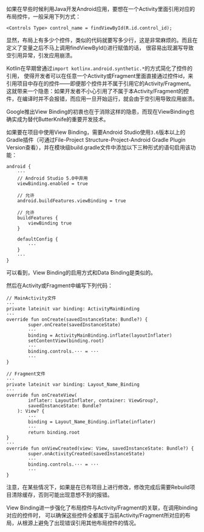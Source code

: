 如果在早些时候利用Java开发Android应用，要想在一个Activity里面引用对应的布局控件，一般采用下列方式：

```
<Controls Type> control_name = findViewById(R.id.control_id);
```
显然，布局上有多少个控件，类似的代码就要写多少行，这是非常麻烦的。而且在定义了变量之后不马上调用findViewById()进行赋值的话， 很容易出现漏写导致空引用异常，引发应用崩溃。

Kotlin在早期曾通过`import kotlinx.android.synthetic.*`的方式简化了控件的引用， 使得开发者可以在任意一个Activity或Fragment里面直接通过控件id，来引用项目中存在的控件——即便那个控件并不属于引用它的Activity/Fragment。 这就带来一个隐患：如果开发者不小心引用了不属于本Activity/Fragment的控件，在编译时并不会报错，而应用一旦开始运行，就会由于空引用导致应用崩溃。

Google推出View Binding的初衷也在于消除这样的隐患，而现在ViewBinding也确实成为替代ButterKnife的重要开发技术。

如果要在项目中使用View Binding，需要Android Studio使用`3.6`版本以上的Gradle插件（可通过File-Project Structure-Project-Android Gradle Plugin Version查看），并在模块级build.gradle文件中添加以下三种形式的语句启用该功能：

```
android {
    ···
    // Android Studio 5.0中弃用
    viewBinding.enabled = true 

    // 允许
    android.buildFeatures.viewBinding = true

    // 允许
    buildFeatures { 
        viewBinding true
    }

    defaultConfig {
        ···
    }
    ···
}
```

可以看到，View Binding的启用方式和Data Binding是类似的。

然后在Activity或Fragment中编写下列代码：

```
// MainActivity文件
···
private lateinit var binding: ActivityMainBinding
···
override fun onCreate(savedInstanceState: Bundle?) {
        super.onCreate(savedInstanceState)
        ···
        binding = ActivityMainBinding.inflate(layoutInflater)
        setContentView(binding.root)
        ···
        binding.controls.··· = ···
        ···
}

// Fragment文件
···
private lateinit var binding: Layout_Name_Binding
···
override fun onCreateView(
        inflater: LayoutInflater, container: ViewGroup?,
        savedInstanceState: Bundle?
    ): View? {
        ···
        binding = Layout_Name_Binding.inflate(inflater)
        ···
        return binding.root
}
···
override fun onViewCreated(view: View, savedInstanceState: Bundle?) {
        super.onActivityCreated(savedInstanceState)
        ···
        binding.controls.··· = ···
        ···
}
```

注意，在某些情况下，如果是在已有项目上进行修改，修改完成后需要Rebuild项目清除缓存，否则可能出现意想不到的报错。

View Binding进一步强化了布局控件与Activity/Fragment的关联，在调用binding对应的控件时， 可以确保这些控件全都属于当前Activity/Fragment所对应的布局，从根源上避免了出现错误引用其他布局控件的情况。